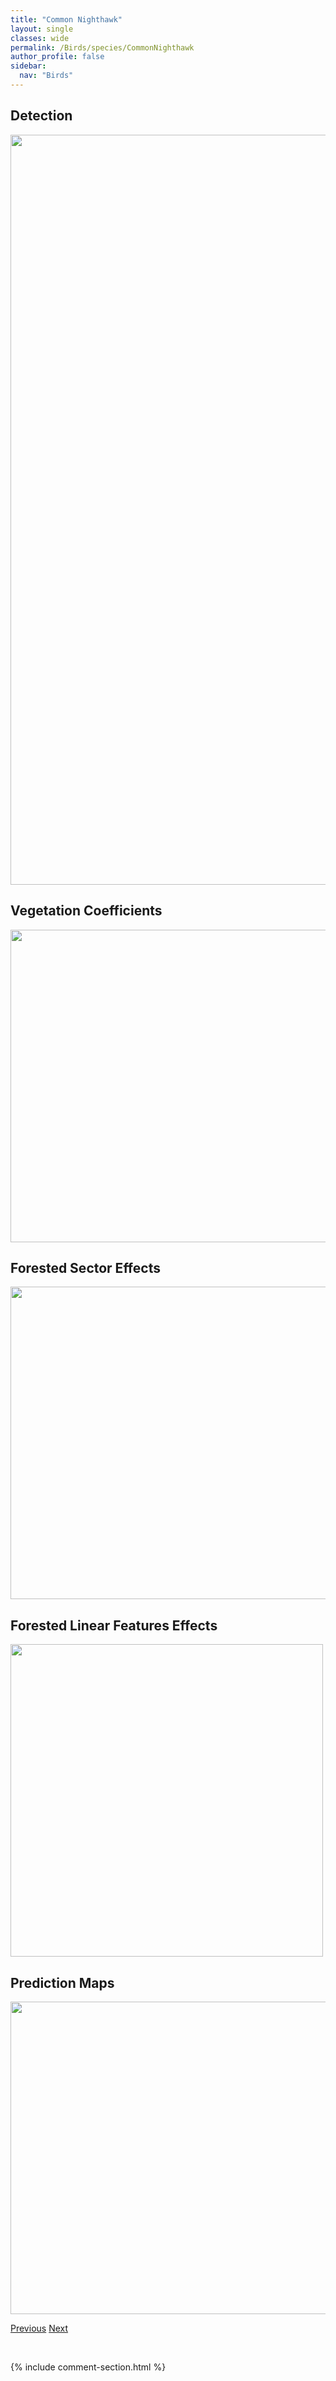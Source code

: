 ```yaml
---
title: "Common Nighthawk"
layout: single
classes: wide
permalink: /Birds/species/CommonNighthawk
author_profile: false
sidebar:
  nav: "Birds"
---
```


<h2>Detection</h2>

<a href="https://drive.google.com/uc?export=view&id=1Di-J1tkwDexgh7MqGcc_7LhviJBtRcMr">
<img src="https://drive.google.com/uc?export=view&id=1Di-J1tkwDexgh7MqGcc_7LhviJBtRcMr" height = "1200" width = "800">
</a>


<h2>Vegetation Coefficients</h2>

<a href="https://drive.google.com/uc?export=view&id=1MIgDMzY-UHYtWjUzLjuyCpNbLUpYhGHA">
<img src="https://drive.google.com/uc?export=view&id=1MIgDMzY-UHYtWjUzLjuyCpNbLUpYhGHA" height = "500" width = "1000">
</a>


<h2>Forested Sector Effects</h2>

<a href="https://drive.google.com/uc?export=view&id=1EiNjPUBjVr2zAipa-etw-a4-t86whw8o">
<img src="https://drive.google.com/uc?export=view&id=1EiNjPUBjVr2zAipa-etw-a4-t86whw8o" height = "500" width = "1000">
</a>


<h2>Forested Linear Features Effects</h2>

<a href="https://drive.google.com/uc?export=view&id=1slZKnC2bzNyBTgqu75_AiOCcgcFF7uLU">
<img src="https://drive.google.com/uc?export=view&id=1slZKnC2bzNyBTgqu75_AiOCcgcFF7uLU" height = "500" width = "500">
</a>


<h2>Prediction Maps</h2>

<a href="https://drive.google.com/uc?export=view&id=14lBA22T58L1JPoB-k3n2QaaOih7KwMiV">
<img src="https://drive.google.com/uc?export=view&id=14lBA22T58L1JPoB-k3n2QaaOih7KwMiV" height = "500" width = "1000">
</a>


<a href="/DevelopmentWebsite/Birds/species/CommonMerganser" class="pagination--pager" title="Mergus merganser">Previous</a> <a href="/DevelopmentWebsite/Birds/species/ConnecticutWarbler" class="pagination--pager" title="Oporornis agilis">Next</a>

<p>&nbsp;</p>

{% include comment-section.html %}
